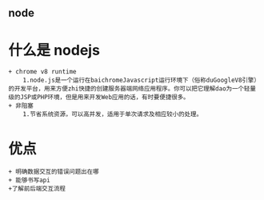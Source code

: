 ## node

# 什么是 nodejs

    + chrome v8 runtime
        1.node.js是一个运行在baichromeJavascript运行环境下（俗称duGoogleV8引擎）的开发平台，用来方便zhi快捷的创建服务器端网络应用程序。你可以把它理解dao为一个轻量级的JSP或PHP环境，但是用来开发Web应用的话，有时要便捷很多。
    + 非阻塞
        1.节省系统资源，可以高并发，适用于单次请求及相应较小的处理。

# 优点

    + 明确数据交互的错误问题出在哪
    + 能够书写api
    +了解前后端交互流程

